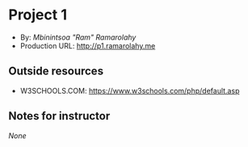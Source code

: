 # Project 1
+ By: *Mbinintsoa "Ram" Ramarolahy*
+ Production URL: <http://p1.ramarolahy.me>

## Outside resources
* W3SCHOOLS.COM: https://www.w3schools.com/php/default.asp

## Notes for instructor
*None*
